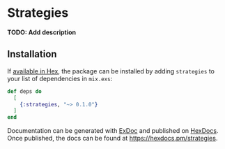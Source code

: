 # Strategies

**TODO: Add description**

## Installation

If [available in Hex](https://hex.pm/docs/publish), the package can be installed
by adding `strategies` to your list of dependencies in `mix.exs`:

```elixir
def deps do
  [
    {:strategies, "~> 0.1.0"}
  ]
end
```

Documentation can be generated with [ExDoc](https://github.com/elixir-lang/ex_doc)
and published on [HexDocs](https://hexdocs.pm). Once published, the docs can
be found at <https://hexdocs.pm/strategies>.

